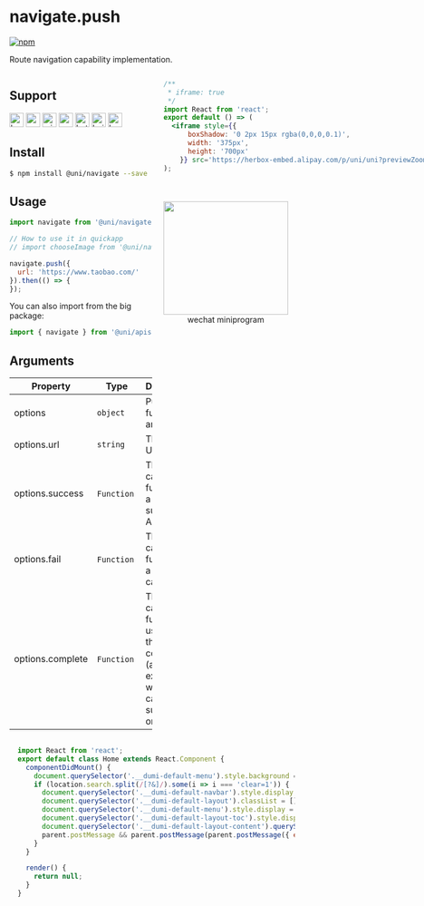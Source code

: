 # navigate.push 
[![npm](https://img.shields.io/npm/v/@uni/navigate.svg)](https://www.npmjs.com/package/@uni/navigate)

Route navigation capability implementation.

<div style="display: flex;flex-direction: row;justify-content: space-between;">
<div style="margin-right: 20px;max-width: 50%;">

## Support

<img alt="browser" src="https://gw.alicdn.com/tfs/TB1uYFobGSs3KVjSZPiXXcsiVXa-200-200.svg" width="25px" height="25px" title="h5" /> <img alt="weex" src="https://gw.alicdn.com/tfs/TB1jM0ebMaH3KVjSZFjXXcFWpXa-200-200.svg" width="25px" height="25px" /> <img alt="miniApp" src="https://gw.alicdn.com/tfs/TB1bBpmbRCw3KVjSZFuXXcAOpXa-200-200.svg" width="25px" height="25px" title="ali miniprogram" /> <img alt="wechatMiniprogram" src="https://img.alicdn.com/tfs/TB1slcYdxv1gK0jSZFFXXb0sXXa-200-200.svg" width="25px" height="25px" title="wechatMiniprogram" /> <img alt="bytedanceMicroApp" src="https://gw.alicdn.com/tfs/TB1jFtVzO_1gK0jSZFqXXcpaXXa-200-200.svg" width="25px" height="25px" title="bytedanceMicroApp" /> <img alt="baiduSmartProgram" src="https://img.alicdn.com/imgextra/i4/O1CN01jngdBb24yGv2Fu34G_!!6000000007459-2-tps-200-200.png" width="25px" height="25px" title="baiduSmartProgram" /> <img alt="kuaiShouMiniProgram" src="https://gw.alicdn.com/imgextra/i4/O1CN01kzmJMM24jcFEzp5Wv_!!6000000007427-2-tps-200-200.png" width="25px" height="25px" title="KuaiShouMiniProgram" />

## Install

```bash
$ npm install @uni/navigate --save
```

## Usage

```js
import navigate from '@uni/navigate';

// How to use it in quickapp
// import chooseImage from '@uni/navigate/lib/quickapp;

navigate.push({
  url: 'https://www.taobao.com/'
}).then(() => {
});
```

You can also import from the big package:
```javascript
import { navigate } from '@uni/apis';
```

## Arguments
| Property         | Type      | Description  | required | Default |
| ---------------- | --------- | ----------- | :------: | :-----: |
| options          | `object`  | Push function arguments  | true   |    -    |
| options.url      | `string`  | The page URL. |   true   |    -    |
| options.success | `Function`  | The callback function for a successful API call | false | - |
| options.fail | `Function`  | The callback function for a failed API call | false | - |
| options.complete | `Function`  | The callback function used when the API call completed (always executed whether the call succeeds or fails) | 否 | - |

</div>
<div>

```jsx | inline
/**
 * iframe: true
 */
import React from 'react';
export default () => (
  <iframe style={{
      boxShadow: '0 2px 15px rgba(0,0,0,0.1)',
      width: '375px',
      height: '700px'
    }} src='https://herbox-embed.alipay.com/p/uni/uni?previewZoom=100&view=preview&defaultPage=pages/navigate/index&topSlider=false'></iframe>
);
```
<div style="display: flex;margin-top: 50px;">
  <div>
    <img src="https://img.alicdn.com/imgextra/i1/O1CN01Ky8HXS23ytpewgaAV_!!6000000007325-0-tps-688-630.jpg" width="220" height="200" />
    <div style="text-align: center;">wechat miniprogram</div>
  </div>
</div>
</div>
</div>


```jsx | inline
  import React from 'react';
  export default class Home extends React.Component {
    componentDidMount() {
      document.querySelector('.__dumi-default-menu').style.background = '#fff';
      if (location.search.split(/[?&]/).some(i => i === 'clear=1')) {
        document.querySelector('.__dumi-default-navbar').style.display = 'none';
        document.querySelector('.__dumi-default-layout').classList = [];
        document.querySelector('.__dumi-default-menu').style.display = 'none';
        document.querySelector('.__dumi-default-layout-toc').style.display = 'none';
        document.querySelector('.__dumi-default-layout-content').querySelector('.markdown').querySelector('h1').style.marginTop = 0;
        parent.postMessage && parent.postMessage(parent.postMessage({ event: 'syncIframeHeight', height: document.querySelector('.__dumi-default-layout-content').offsetHeight }, '*'));
      }
    }

    render() {
      return null;
    }
  }
```
